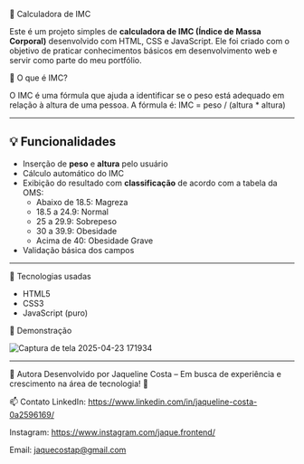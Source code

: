  🧮 Calculadora de IMC

Este é um projeto simples de **calculadora de IMC (Índice de Massa Corporal)** desenvolvido com HTML, CSS e JavaScript. Ele foi criado com o objetivo de praticar conhecimentos básicos em desenvolvimento web e servir como parte do meu portfólio.

 📌 O que é IMC?

O IMC é uma fórmula que ajuda a identificar se o peso está adequado em relação à altura de uma pessoa. A fórmula é: IMC = peso / (altura * altura)

---

## 💡 Funcionalidades

- Inserção de **peso** e **altura** pelo usuário
- Cálculo automático do IMC
- Exibição do resultado com **classificação** de acordo com a tabela da OMS:
  - Abaixo de 18.5: Magreza
  - 18.5 a 24.9: Normal
  - 25 a 29.9: Sobrepeso
  - 30 a 39.9: Obesidade
  - Acima de 40: Obesidade Grave
- Validação básica dos campos

---
 🚀 Tecnologias usadas

- HTML5
- CSS3
- JavaScript (puro)

📸 Demonstração

![Captura de tela 2025-04-23 171934](https://github.com/user-attachments/assets/2c5ede52-7e68-485c-a977-8407865d63ad)

---
🧠 Autora
Desenvolvido por Jaqueline Costa – Em busca de experiência e crescimento na área de tecnologia! 🚀

📫 Contato
LinkedIn: https://www.linkedin.com/in/jaqueline-costa-0a2596169/

Instagram: https://www.instagram.com/jaque.frontend/

Email: jaquecostap@gmail.com





